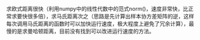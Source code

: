 求欧式距离很快（利用numpy中的线性代数中的范式norm()，速度非常快，比正常求要快很多倍），求马氏距离次之（思路是先计算出样本协方差矩阵的逆，这样每次调用马氏距离的函数时可以加快运行速度，极大程度上避免了冗余计算），最慢的是求曼哈顿距离，目前没有找到可以改进运行速度的方法。
